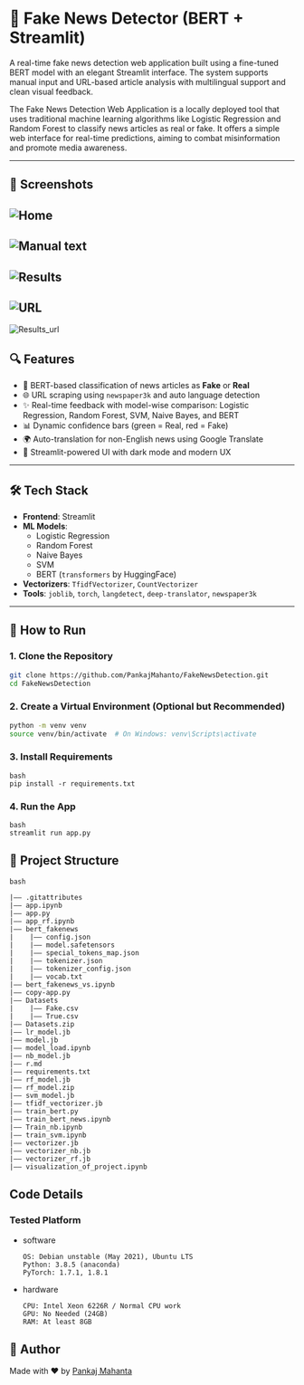 
# 📰 Fake News Detector (BERT + Streamlit)

A real-time fake news detection web application built using a fine-tuned BERT model with an elegant Streamlit interface. The system supports manual input and URL-based article analysis with multilingual support and clean visual feedback.


The Fake News Detection Web Application is a locally deployed tool that uses traditional machine learning algorithms like Logistic Regression and Random Forest to classify news articles as real or fake. It offers a simple web interface for real-time predictions, aiming to combat misinformation and promote media awareness.

---
## 🧪 Screenshots
![Home](./test-output/1.png)
--
![Manual text](./test-output/2.png)
--
![Results](./test-output/3.png)
--
![URL](./test-output/4.png)
--
![Results_url](./test-output/5.png)
## 🔍 Features

- 🧠 BERT-based classification of news articles as **Fake** or **Real**
- 🌐 URL scraping using `newspaper3k` and auto language detection
- ✨ Real-time feedback with model-wise comparison: Logistic Regression, Random Forest, SVM, Naive Bayes, and BERT
- 📊 Dynamic confidence bars (green = Real, red = Fake)
- 🌍 Auto-translation for non-English news using Google Translate
- 📱 Streamlit-powered UI with dark mode and modern UX

---

## 🛠️ Tech Stack

- **Frontend**: Streamlit
- **ML Models**: 
  - Logistic Regression
  - Random Forest
  - Naive Bayes
  - SVM
  - BERT (`transformers` by HuggingFace)
- **Vectorizers**: `TfidfVectorizer`, `CountVectorizer`
- **Tools**: `joblib`, `torch`, `langdetect`, `deep-translator`, `newspaper3k`

---

## 🚀 How to Run

### 1. Clone the Repository

```bash
git clone https://github.com/PankajMahanto/FakeNewsDetection.git
cd FakeNewsDetection
```
### 2. Create a Virtual Environment (Optional but Recommended)

```bash
python -m venv venv
source venv/bin/activate  # On Windows: venv\Scripts\activate

```

### 3. Install Requirements
```
bash
pip install -r requirements.txt
```
### 4. Run the App
```
bash
streamlit run app.py
```

## 📁 Project Structure
```
bash

|—— .gitattributes
|—— app.ipynb
|—— app.py
|—— app_rf.ipynb
|—— bert_fakenews
|    |—— config.json
|    |—— model.safetensors
|    |—— special_tokens_map.json
|    |—— tokenizer.json
|    |—— tokenizer_config.json
|    |—— vocab.txt
|—— bert_fakenews_vs.ipynb
|—— copy-app.py
|—— Datasets
|    |—— Fake.csv
|    |—— True.csv
|—— Datasets.zip
|—— lr_model.jb
|—— model.jb
|—— model_load.ipynb
|—— nb_model.jb
|—— r.md
|—— requirements.txt
|—— rf_model.jb
|—— rf_model.zip
|—— svm_model.jb
|—— tfidf_vectorizer.jb
|—— train_bert.py
|—— train_bert_news.ipynb
|—— Train_nb.ipynb
|—— train_svm.ipynb
|—— vectorizer.jb
|—— vectorizer_nb.jb
|—— vectorizer_rf.jb
|—— visualization_of_project.ipynb
```
## Code Details
### Tested Platform
- software
  ```
  OS: Debian unstable (May 2021), Ubuntu LTS
  Python: 3.8.5 (anaconda)
  PyTorch: 1.7.1, 1.8.1
  ```
- hardware
  ```
  CPU: Intel Xeon 6226R / Normal CPU work
  GPU: No Needed (24GB)
  RAM: At least 8GB
  ```

## 👤 Author
Made with ❤️ by  [Pankaj Mahanta](https://github.com/PankajMahanto/)